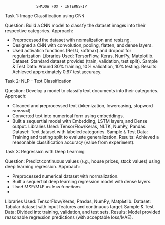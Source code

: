                   SHADOW FOX - INTERNSHIP 
Task 1: Image Classification using CNN

Question: Build a CNN model to classify the dataset images into their respective categories.
Approach:

  * Preprocessed the dataset with normalization and resizing.
  * Designed a CNN with convolution, pooling, flatten, and dense layers.
  * Used activation functions (ReLU, softmax) and dropout for regularization.
Libraries Used: TensorFlow, Keras, NumPy, Matplotlib.
Dataset: Standard dataset provided (train, validation, test split).
Sample & Test Data: Around 80% training, 10% validation, 10% testing.
Results: Achieved approximately 0.67 test accuracy.

Task 2: NLP - Text Classification

Question: Develop a model to classify text documents into their categories.
Approach:

  * Cleaned and preprocessed text (tokenization, lowercasing, stopword removal).
  * Converted text into numerical form using embeddings.
  * Built a sequential model with Embedding, LSTM layers, and Dense output.
Libraries Used: TensorFlow/Keras, NLTK, NumPy, Pandas.
Dataset: Text dataset with labeled categories.
Sample & Test Data: Training and testing split to evaluate generalization.
Results: Achieved a reasonable classification accuracy (value from experiment).

 
 Task 3: Regression with Deep Learning

Question: Predict continuous values (e.g., house prices, stock values) using deep learning regression.
Approach:

  * Preprocessed numerical dataset with normalization.
  * Built a sequential deep learning regression model with dense layers.
  * Used MSE/MAE as loss functions.
  * 
Libraries Used: TensorFlow/Keras, Pandas, NumPy, Matplotlib.
Dataset: Tabular dataset with input features and continuous target.
Sample & Test Data: Divided into training, validation, and test sets.
Results: Model provided reasonable regression predictions (with acceptable loss/MAE).
